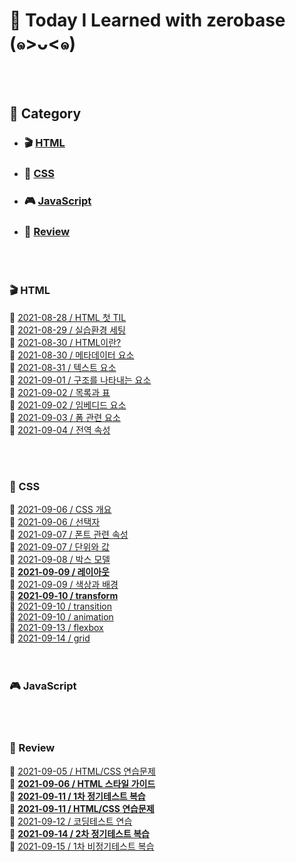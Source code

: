 # 📃 Today I Learned with zerobase (๑>ᴗ<๑)

<br/>
<br/>

## 🧷 Category

- ### 🎬 [HTML](#-html-1)
- ### 🎹 [CSS](#-css-1)
- ### 🎮 [JavaScript](#-javascript-1)
- ### 👀 [Review](#-review-1)

<br/>
<br/>

### 🎬 HTML

🖤 [2021-08-28 / HTML 첫 TIL](https://github.com/soya-s2/zerobase-TIL/blob/master/html/2021-08-28-HTML-첫-TIL.md)  
🖤 [2021-08-29 / 실습환경 세팅](https://github.com/soya-s2/zerobase-TIL/blob/master/html/2021-08-29-실습환경-세팅.md)  
🖤 [2021-08-30 / HTML이란?](https://github.com/soya-s2/zerobase-TIL/blob/master/html/2021-08-30-HTML이란.md)  
🖤 [2021-08-30 / 메타데이터 요소](https://github.com/soya-s2/zerobase-TIL/blob/master/html/2021-08-30-메타데이터-요소.md)  
🖤 [2021-08-31 / 텍스트 요소](https://github.com/soya-s2/zerobase-TIL/blob/master/html/2021-08-31-텍스트-요소.md)  
🖤 [2021-09-01 / 구조를 나타내는 요소](https://github.com/soya-s2/zerobase-TIL/blob/master/html/2021-09-01-구조를-나타내는-요소.md)  
🖤 [2021-09-02 / 목록과 표](https://github.com/soya-s2/zerobase-TIL/blob/master/html/2021-09-02-목록과-표.md)  
🖤 [2021-09-02 / 임베디드 요소](https://github.com/soya-s2/zerobase-TIL/blob/master/html/2021-09-02-임베디드-요소.md)  
🖤 [2021-09-03 / 폼 관련 요소](https://github.com/soya-s2/zerobase-TIL/blob/master/html/2021-09-03-폼-관련-요소.md)  
🖤 [2021-09-04 / 전역 속성](https://github.com/soya-s2/zerobase-TIL/blob/master/html/2021-09-04-전역-속성.md)

<br/>
<br/>

### 🎹 CSS

🖤 [2021-09-06 / CSS 개요](https://github.com/soya-s2/zerobase-TIL/blob/master/css/2021-09-06-CSS-개요.md)  
🖤 [2021-09-06 / 선택자](https://github.com/soya-s2/zerobase-TIL/blob/master/css/2021-09-06-선택자.md)  
🖤 [2021-09-07 / 폰트 관련 속성](https://github.com/soya-s2/zerobase-TIL/blob/master/css/2021-09-07-폰트-관련-속성.md)  
🖤 [2021-09-07 / 단위와 값](https://github.com/soya-s2/zerobase-TIL/blob/master/css/2021-09-07-단위와-값.md)  
🖤 [2021-09-08 / 박스 모델](https://github.com/soya-s2/zerobase-TIL/blob/master/css/2021-09-08-박스-모델.md)  
💙 **[2021-09-09 / 레이아웃](https://github.com/soya-s2/zerobase-TIL/blob/master/css/2021-09-09-레이아웃.md)**  
🖤 [2021-09-09 / 색상과 배경](https://github.com/soya-s2/zerobase-TIL/blob/master/css/2021-09-09-색상과-배경.md)  
💙 **[2021-09-10 / transform](https://github.com/soya-s2/zerobase-TIL/blob/master/css/2021-09-10-transform.md)**  
🖤 [2021-09-10 / transition](https://github.com/soya-s2/zerobase-TIL/blob/master/css/2021-09-10-transition.md)  
🖤 [2021-09-10 / animation](https://github.com/soya-s2/zerobase-TIL/blob/master/css/2021-09-10-animation.md)  
🖤 [2021-09-13 / flexbox](https://github.com/soya-s2/zerobase-TIL/blob/master/css/2021-09-13-flexbox.md)  
🖤 [2021-09-14 / grid](https://github.com/soya-s2/zerobase-TIL/blob/master/css/2021-09-14-grid.md)  
<br/>
<br/>

### 🎮 JavaScript

<br/>
<br/>

### 👀 Review

🖤 [2021-09-05 / HTML/CSS 연습문제](https://github.com/soya-s2/zerobase-TIL/blob/master/review/2021-09-05-HTML-CSS-연습문제.md)  
💙 **[2021-09-06 / HTML 스타일 가이드](https://github.com/soya-s2/zerobase-TIL/blob/master/review/2021-09-06-HTML-스타일-가이드.md)**  
💛 **[2021-09-11 / 1차 정기테스트 복습](https://github.com/soya-s2/zerobase-TIL/blob/master/review/2021-09-11-1차-정기테스트.md)**  
💛 **[2021-09-11 / HTML/CSS 연습문제](https://github.com/soya-s2/zerobase-TIL/blob/master/review/2021-09-11-HTML-CSS-연습문제.md)**  
🖤 [2021-09-12 / 코딩테스트 연습](https://github.com/soya-s2/zerobase-TIL/blob/master/review/2021-09-12-코딩테스트-연습-1차-1번.md)  
💛 **[2021-09-14 / 2차 정기테스트 복습](https://github.com/soya-s2/zerobase-TIL/blob/master/review/2021-09-14-2차-정기테스트.md)**  
🖤 [2021-09-15 / 1차 비정기테스트 복습](https://github.com/soya-s2/zerobase-TIL/blob/master/review/2021-09-15-1차-비정기테스트.md)

<br/>
<br/>
